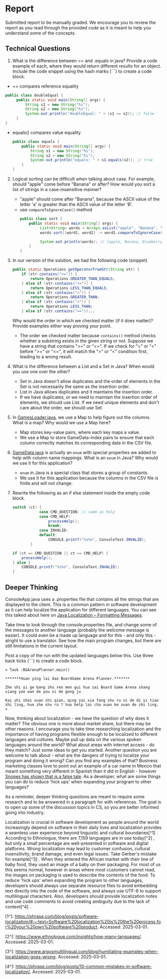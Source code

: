 # Report

Submitted report to be manually graded. We encourage you to review the report as you read through the provided
code as it is meant to help you understand some of the concepts. 

## Technical Questions

1. What is the difference between == and .equals in java? Provide a code example of each, where they would return different results for an object. Include the code snippet using the hash marks (```) to create a code block.
   
  * == compares reference equality
   ```java
   public class doubleEqual { 
        public static void main(String[] args) {
            String s1 = new String("hi");
            String s2 = new String("hi");
            System.out.println("doubleEqual: " + (s1 == s2)); // false
        }
   }

   ```
  * equals() compares value equality
    ```java
    public class equals { 
        public static void main(String[] args) {
            String s1 = new String("hi");
            String s2 = new String("hi");
            System.out.println("equals: " + s1.equals(s2)); // true
        }
    }
    ```


2. Logical sorting can be difficult when talking about case. For example, should "apple" come before "Banana" or after? How would you sort a list of strings in a case-insensitive manner? 
     

   * "apple" should come after "Banana", because the ASCII value of the letter 'a' is greater than the ASCII value of the letter 'B'.
   * use `compareToIgnoreCase()` method
      ```java
      public class sort {
          public static void main(String[] args) {
               List<String> words = Arrays.asList("apple", "Banana", "blueberry", "Cherry");
               words.sort((word1, word2) -> word1.compareToIgnoreCase(word2));
   
               System.out.println(words); // [apple, Banana, blueberry, Cherry]
          }
      }
      ```


3. In our version of the solution, we had the following code (snippet)
    
    ```java
    public static Operations getOperatorFromStr(String str) {
        if (str.contains(">=")) {
            return Operations.GREATER_THAN_EQUALS;
        } else if (str.contains("<=")) {
            return Operations.LESS_THAN_EQUALS;
        } else if (str.contains(">")) {
            return Operations.GREATER_THAN;
        } else if (str.contains("<")) {
            return Operations.LESS_THAN;
        } else if (str.contains("=="))...
    ```
    Why would the order in which we checked matter (if it does matter)? Provide examples either way proving your point. 

    * The order we checked matter because `contains()` method checks whether a substring exists in the given string or not. Suppose we have a string that contains ">=" or "<=". If we check for ">" or "<" before ">=" or "<=", it will match the ">" or "<" condition first, leading to a wrong result.


4. What is the difference between a List and a Set in Java? When would you use one over the other? 
    * Set in Java doesn't allow duplicates and the order of elements in the Set is not necessarily the same as the insertion order.
    * List in Java allows duplicates and it maintains the insertion order.
    * If we have duplicates, or we need to maintain the insertion order of elements, we should use List. If we need unique elements and don't care about the order, we should use Set.



5. In [GamesLoader.java](src/main/java/student/GamesLoader.java), we use a Map to help figure out the columns. What is a map? Why would we use a Map here? 
    
    * Map stores key-value pairs, where each key maps a value.
    * We use a Map to store GameData-index pairs to ensure that each column correctly matches its corresponding data in the CSV file.



6. [GameData.java](src/main/java/student/GameData.java) is actually an `enum` with special properties we added to help with column name mappings. What is an `enum` in Java? Why would we use it for this application?

    * `enum` in Java is a special class that stores a group of constants.
    * We use it for this application because the columns in the CSV file is finite and will not change.






7. Rewrite the following as an if else statement inside the empty code block.
    ```java
    switch (ct) {
                case CMD_QUESTION: // same as help
                case CMD_HELP:
                    processHelp();
                    break;
                case INVALID:
                default:
                    CONSOLE.printf("%s%n", ConsoleText.INVALID);
            }
    ``` 

    ```java
    if (ct == CMD_QUESTION || ct == CMD_HELP) {
        processHelp();
    } else {
        CONSOLE.printf("%s%n", ConsoleText.INVALID);
    }
    ```

## Deeper Thinking

ConsoleApp.java uses a .properties file that contains all the strings
that are displayed to the client. This is a common pattern in software development
as it can help localize the application for different languages. You can see this
talked about here on [Java Localization – Formatting Messages](https://www.baeldung.com/java-localization-messages-formatting).

Take time to look through the console.properties file, and change some of the messages to
another language (probably the welcome message is easier). It could even be a made up language and for this - and only this - alright to use a translator. See how the main program changes, but there are still limitations in 
the current layout. 

Post a copy of the run with the updated languages below this. Use three back ticks (```) to create a code block. 

```text
> Task :BGArenaPlanner.main()

*******Huan ying lai dao BoardGame Arena Planner.*******

Zhe shi yi ge bang zhu ren men gui hua zai Board Game Arena shang xiang yao wan de you xi de gong ju

Kai shi shai xuan zhi qian, qing zai xia fang shu ru ni de di yi tiao zhi ling, huo zhe shu ru ? huo help lai cha xuan ke xuan de zhi ling.
> 
```

Now, thinking about localization - we have the question of why does it matter? The obvious
one is more about market share, but there may be other reasons.  I encourage
you to take time researching localization and the importance of having programs
flexible enough to be localized to different languages and cultures. Maybe pull up data on the
various spoken languages around the world? What about areas with internet access - do they match? Just some ideas to get you started. Another question you are welcome to talk about - what are the dangers of trying to localize your program and doing it wrong? Can you find any examples of that? Business marketing classes love to point out an example of a car name in Mexico that meant something very different in Spanish than it did in English - however [Snopes has shown that is a false tale](https://www.snopes.com/fact-check/chevrolet-nova-name-spanish/).  As a developer, what are some things you can do to reduce 'hick ups' when expanding your program to other languages?


As a reminder, deeper thinking questions are meant to require some research and to be answered in a paragraph for with references. The goal is to open up some of the discussion topics in CS, so you are better informed going into industry. 

Localization is crucial in software development as people around the world increasingly depend on software in their daily lives and localization provides a seamless user experience beyond linguistic and cultural boundaries[^1] . According to Ethnologue, there are 7,159 languages are in use today[^2] , but only a small percentage are well-presented in software and digital platforms. 
Wrong localization may lead to customer confusion, cultural insensitivity, brand damage, and even legal issues. Take Gerber's mistake for example[^3] . When they entered the African market with their line of baby food, they used an image of a baby on their packaging. For most of us this seems normal, however in areas where most customers cannot read, the images on packaging is used to describe the contents of the food.
To reduce 'hick ups' when expanding the program to other languages, developers should always use separate resource files to avoid embedding text directly into the code of the software, and always use UTF-8 to support multilingual characters. Also, developers should provide localization notes and use code comments to avoid creating ambiguity due to the lack of context[^4] .

[1^]: https://phrase.com/blog/posts/software-localization/#:~:text=Software%20localization%20is%20the%20process,for%20your%20own%20software%20product. Accessed: 2025-03-01.

[2^]: https://www.ethnologue.com/insights/how-many-languages/. Accessed: 2025-03-01.

[3^]: https://www.argosmultilingual.com/blog/humiliating-examples-when-localization-goes-wrong. Accessed: 2025-03-01.

[4^]: https://phrase.com/blog/posts/10-common-mistakes-in-software-localization/. Accessed: 2025-03-01.